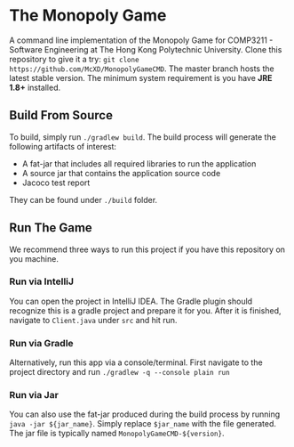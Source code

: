 # The Monopoly Game

A command line implementation of the Monopoly Game for COMP3211 - Software Engineering at The Hong Kong Polytechnic University. Clone this repository to give it a try: `git clone https://github.com/McXD/MonopolyGameCMD`. The master branch hosts the latest stable version. The minimum system requirement is you have **JRE 1.8+** installed.

## Build From Source

To build, simply run `./gradlew build`. The build process will generate the following artifacts of interest:

- A fat-jar that includes all required libraries to run the application
- A source jar that contains the application source code
- Jacoco test report

They can be found under `./build` folder.

## Run The Game

We recommend three ways to run this project if you have this repository on you machine.

### Run via IntelliJ

You can open the project in IntelliJ IDEA. The Gradle plugin should recognize this is a gradle project and prepare it for you. After it is finished, navigate to `Client.java` under `src` and hit run.

### Run via Gradle

Alternatively, run this app via a console/terminal. First navigate to the project directory and run `./gradlew -q --console plain run`

### Run via Jar

You can also use the fat-jar produced during the build process by running `java -jar ${jar_name}`. Simply replace `$jar_name` with the file generated. The jar file is typically named `MonopolyGameCMD-${version}`.